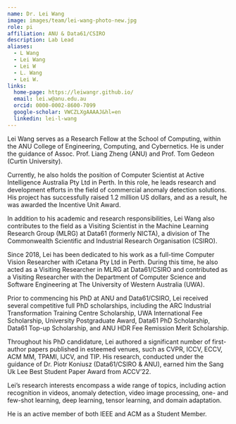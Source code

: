 ```yaml
---
name: Dr. Lei Wang
image: images/team/lei-wang-photo-new.jpg
role: pi
affiliation: ANU & Data61/CSIRO
description: Lab Lead
aliases:
  - L Wang
  - Lei Wang
  - Lei W
  - L. Wang
  - Lei W.
links:
  home-page: https://leiwangr.github.io/
  email: lei.w@anu.edu.au
  orcid: 0000-0002-8600-7099
  google-scholar: VWCZLXgAAAAJ&hl=en
  linkedin: lei-l-wang
---
```


Lei Wang serves as a Research Fellow at the School of Computing, within the ANU College of Engineering, Computing, and Cybernetics. He is under the guidance of Assoc. Prof. Liang Zheng (ANU) and Prof. Tom Gedeon (Curtin University).

Currently, he also holds the position of Computer Scientist at Active Intelligence Australia Pty Ltd in Perth. In this role, he leads research and development efforts in the field of commercial anomaly detection solutions. His project has successfully raised 1.2 million US dollars, and as a result, he was awarded the Incentive Unit Award.

In addition to his academic and research responsibilities, Lei Wang also contributes to the field as a Visiting Scientist in the Machine Learning Research Group (MLRG) at Data61 (formerly NICTA), a division of The Commonwealth Scientific and Industrial Research Organisation (CSIRO).

Since 2018, Lei has been dedicated to his work as a full-time Computer Vision Researcher with iCetana Pty Ltd in Perth. During this time, he also acted as a Visiting Researcher in MLRG at Data61/CSIRO and contributed as a Visiting Researcher with the Department of Computer Science and Software Engineering at The University of Western Australia (UWA).

Prior to commencing his PhD at ANU and Data61/CSIRO, Lei received several competitive full PhD scholarships, including the ARC Industrial Transformation Training Centre Scholarship, UWA International Fee Scholarship, University Postgraduate Award, Data61 PhD Scholarship, Data61 Top-up Scholarship, and ANU HDR Fee Remission Merit Scholarship.

Throughout his PhD candidature, Lei authored a significant number of first-author papers published in esteemed venues, such as CVPR, ICCV, ECCV, ACM MM, TPAMI, IJCV, and TIP. His research, conducted under the guidance of Dr. Piotr Koniusz (Data61/CSIRO & ANU), earned him the Sang Uk Lee Best Student Paper Award from ACCV’22.

Lei’s research interests encompass a wide range of topics, including action recognition in videos, anomaly detection, video image processing, one- and few-shot learning, deep learning, tensor learning, and domain adaptation.

He is an active member of both IEEE and ACM as a Student Member.